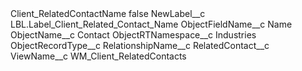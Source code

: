 <?xml version="1.0" encoding="UTF-8"?>
<CustomMetadata xmlns="http://soap.sforce.com/2006/04/metadata" xmlns:xsi="http://www.w3.org/2001/XMLSchema-instance" xmlns:xsd="http://www.w3.org/2001/XMLSchema">
    <label>Client_RelatedContactName</label>
    <protected>false</protected>
    <values>
        <field>NewLabel__c</field>
        <value xsi:type="xsd:string">LBL.Label_Client_Related_Contact_Name</value>
    </values>
    <values>
        <field>ObjectFieldName__c</field>
        <value xsi:type="xsd:string">Name</value>
    </values>
    <values>
        <field>ObjectName__c</field>
        <value xsi:type="xsd:string">Contact</value>
    </values>
    <values>
        <field>ObjectRTNamespace__c</field>
        <value xsi:type="xsd:string">Industries</value>
    </values>
    <values>
        <field>ObjectRecordType__c</field>
        <value xsi:nil="true"/>
    </values>
    <values>
        <field>RelationshipName__c</field>
        <value xsi:type="xsd:string">RelatedContact__c</value>
    </values>
    <values>
        <field>ViewName__c</field>
        <value xsi:type="xsd:string">WM_Client_RelatedContacts</value>
    </values>
</CustomMetadata>
